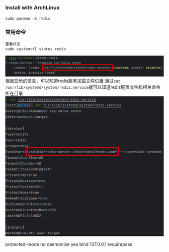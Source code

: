 ### Install with ArchLinux
```shell
sudo pacman -S redis
```

### 常用命令

````shell
查看状态
sudo systemctl status redis
````
![img.png](img.png)
根据显示的信息，可以知道redis服务加载文件位置
通过`cat /usr/lib/systemd/system/redis.service`就可以知道redis配置文件和相关命令所在目录
![img_1.png](img_1.png)

protected-mode no
daemonize yes
bind 127.0.0.1
requirepass